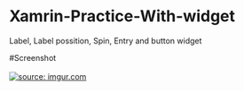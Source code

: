 # Xamrin-Practice-With-widget
Label, Label possition, Spin, Entry and button widget


#Screenshot </br> </br>
<a href="https://imgur.com/GL0zpM0"><img src="https://i.imgur.com/GL0zpM0.png" title="source: imgur.com" /></a>
